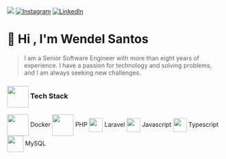 ![](https://komarev.com/ghpvc/?username=wnsdev&label=Profile%20views&color=0e75b6&style=flat) 
[![Instagram](https://img.shields.io/badge/Instagram-%23E4405F.svg?logo=Instagram&logoColor=white)](https://instagram.com/wnsdev) 
[![LinkedIn](https://img.shields.io/badge/LinkedIn-%230077B5.svg?logo=linkedin&logoColor=white)](https://linkedin.com/in/wsdev) 
# 👋 Hi , I'm Wendel Santos
> I am a Senior Software Engineer with more than eight years of experience.
> I have a passion for technology and solving problems, and I am always seeking new challenges.

<h3><img align=center src='https://www.svgrepo.com/show/429395/binary-circuit-cpu.svg' height=50 /> Tech Stack</h3>

<img align=center src='https://www.svgrepo.com/show/373553/docker.svg' height=50 /> Docker
<img align=center src='https://www.svgrepo.com/show/373969/php2.svg' height=50 /> PHP
<img align=center src='https://www.svgrepo.com/show/373472/blade.svg' height=32 /> Laravel
<img align=center src='https://www.svgrepo.com/show/373705/js-official.svg' height=32 /> Javascript
<img align=center src='https://www.svgrepo.com/show/374146/typescript-official.svg' height=32 /> Typescript
<img align=center src='https://www.svgrepo.com/show/373848/mysql.svg' height=38 /> MySQL
